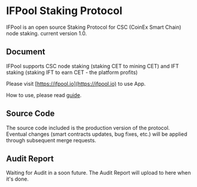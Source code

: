 # IFPool Staking Protocol
IFPool is an open source Staking Protocol for CSC (CoinEx Smart Chain) node staking. current version 1.0.

## Document
IFPool supports CSC node staking (staking CET to mining CET) and IFT staking (staking IFT to earn CET - the platform profits)

Please visit [https://ifpool.io](https://ifpool.io) to use App.

How to use, please read [guide](https://yuque.com/ifpool).

## Source Code
The source code included is the production version of the protocol. Eventual changes (smart contracts updates, bug fixes, etc.) will be applied through subsequent merge requests.

## Audit Report
Waiting for Audit in a soon future. The Audit Report will upload to here when it's done.

